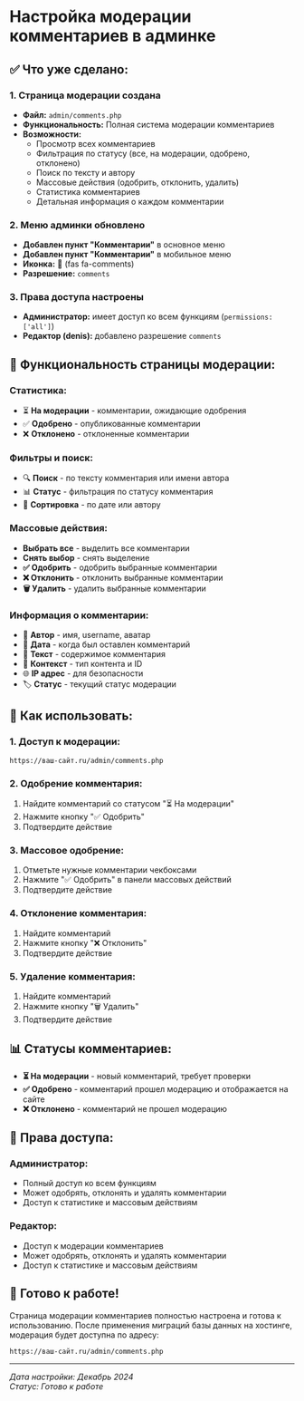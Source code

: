 # Настройка модерации комментариев в админке

## ✅ Что уже сделано:

### 1. Страница модерации создана

- **Файл:** `admin/comments.php`
- **Функциональность:** Полная система модерации комментариев
- **Возможности:**
  - Просмотр всех комментариев
  - Фильтрация по статусу (все, на модерации, одобрено, отклонено)
  - Поиск по тексту и автору
  - Массовые действия (одобрить, отклонить, удалить)
  - Статистика комментариев
  - Детальная информация о каждом комментарии

### 2. Меню админки обновлено

- **Добавлен пункт "Комментарии"** в основное меню
- **Добавлен пункт "Комментарии"** в мобильное меню
- **Иконка:** 💬 (fas fa-comments)
- **Разрешение:** `comments`

### 3. Права доступа настроены

- **Администратор:** имеет доступ ко всем функциям (`permissions: ['all']`)
- **Редактор (denis):** добавлено разрешение `comments`

## 🎯 Функциональность страницы модерации:

### Статистика:

- ⏳ **На модерации** - комментарии, ожидающие одобрения
- ✅ **Одобрено** - опубликованные комментарии
- ❌ **Отклонено** - отклоненные комментарии

### Фильтры и поиск:

- 🔍 **Поиск** - по тексту комментария или имени автора
- 📊 **Статус** - фильтрация по статусу комментария
- 📅 **Сортировка** - по дате или автору

### Массовые действия:

- **Выбрать все** - выделить все комментарии
- **Снять выбор** - снять выделение
- **✅ Одобрить** - одобрить выбранные комментарии
- **❌ Отклонить** - отклонить выбранные комментарии
- **🗑️ Удалить** - удалить выбранные комментарии

### Информация о комментарии:

- 👤 **Автор** - имя, username, аватар
- 📅 **Дата** - когда был оставлен комментарий
- 📝 **Текст** - содержимое комментария
- 📄 **Контекст** - тип контента и ID
- 🌐 **IP адрес** - для безопасности
- 🏷️ **Статус** - текущий статус модерации

## 🔧 Как использовать:

### 1. Доступ к модерации:

```
https://ваш-сайт.ru/admin/comments.php
```

### 2. Одобрение комментария:

1. Найдите комментарий со статусом "⏳ На модерации"
2. Нажмите кнопку "✅ Одобрить"
3. Подтвердите действие

### 3. Массовое одобрение:

1. Отметьте нужные комментарии чекбоксами
2. Нажмите "✅ Одобрить" в панели массовых действий
3. Подтвердите действие

### 4. Отклонение комментария:

1. Найдите комментарий
2. Нажмите кнопку "❌ Отклонить"
3. Подтвердите действие

### 5. Удаление комментария:

1. Найдите комментарий
2. Нажмите кнопку "🗑️ Удалить"
3. Подтвердите действие

## 📊 Статусы комментариев:

- **⏳ На модерации** - новый комментарий, требует проверки
- **✅ Одобрено** - комментарий прошел модерацию и отображается на сайте
- **❌ Отклонено** - комментарий не прошел модерацию

## 🔐 Права доступа:

### Администратор:

- Полный доступ ко всем функциям
- Может одобрять, отклонять и удалять комментарии
- Доступ к статистике и массовым действиям

### Редактор:

- Доступ к модерации комментариев
- Может одобрять, отклонять и удалять комментарии
- Доступ к статистике и массовым действиям

## 🚀 Готово к работе!

Страница модерации комментариев полностью настроена и готова к использованию. После применения миграций базы данных на хостинге, модерация будет доступна по адресу:

```
https://ваш-сайт.ru/admin/comments.php
```

---

_Дата настройки: Декабрь 2024_  
_Статус: Готово к работе_
